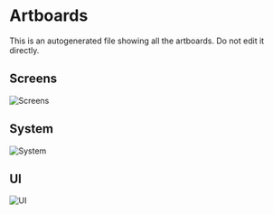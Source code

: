 # Artboards

This is an autogenerated file showing all the artboards. Do not edit it directly.

## Screens

![Screens](./.exportedArtboards/fourdays/Screens)


## System

![System](./.exportedArtboards/fourdays/System)


## UI

![UI](./.exportedArtboards/fourdays/UI)

